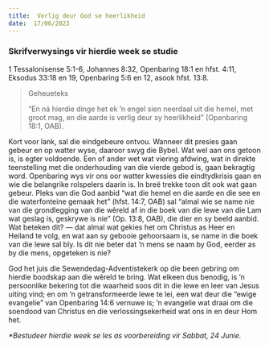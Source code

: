 ```yaml
---
title:  Verlig deur God se heerlikheid
date:  17/06/2023
---
```


### Skrifverwysings vir hierdie week se studie
1 Tessalonisense 5:1-6, Johannes 8:32, Openbaring 18:1 en hfst. 4:11, Eksodus 33:18 en 19, Openbaring 5:6 en 12, asook hfst. 13:8.

> <p>Geheueteks</p>
> “En ná hierdie dinge het ek ’n engel sien neerdaal uit die hemel, met groot mag, en die aarde is verlig deur sy heerlikheid” (Openbaring 18:1, OAB).

Kort voor lank, sal die eindgebeure ontvou. Wanneer dit presies gaan gebeur en op watter wyse, daaroor swyg die Bybel. Wat wel aan ons getoon is, is egter voldoende. Een of ander wet wat viering afdwing, wat in direkte teenstelling met die onderhouding van die vierde gebod is, gaan bekragtig word. Openbaring wys vir ons oor watter kwessies die eindtydkrisis gaan en wie die belangrike rolspelers daarin is. In breë trekke toon dit ook wat gaan gebeur. Pleks van die God aanbid “wat die hemel en die aarde en die see en die waterfonteine gemaak het” (hfst. 14:7, OAB) sal “almal wie se name nie van die grondlegging van die wêreld af in die boek van die lewe van die Lam wat geslag is, geskrywe is nie” (Op. 13:8, OAB), die dier en sy beeld aanbid. Wat beteken dit? — dat almal wat gekies het om Christus as Heer en Heiland te volg, en wat aan sy gebooie gehoorsaam is, se name in die boek van die lewe sal bly. Is dit nie beter dat ’n mens se naam by God, eerder as by die mens, opgeteken is nie?

God het juis die Sewendedag-Adventistekerk op die been gebring om hierdie boodskap aan die wêreld te bring. Wat elkeen dus benodig, is ’n persoonlike bekering tot die waarheid soos dit in die lewe en leer van Jesus uiting vind; en om ’n getransformeerde lewe te lei, een wat deur die “ewige evangelie” van Openbaring 14:6 vernuwe is; ’n evangelie wat draai om die soendood van Christus en die verlossingsekerheid wat ons in en deur Hom het.

_*Bestudeer hierdie week se les as voorbereiding vir Sabbat, 24 Junie._